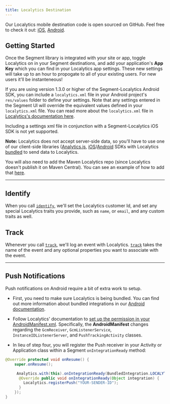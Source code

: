 ```yaml
---
title: Localytics Destination
---
```


Our Localytics mobile destination code is open sourced on GitHub. Feel free to
check it out:
[iOS](https://github.com/segment-integrations/analytics-ios-integration-localytics),
[Android](https://github.com/segment-integrations/analytics-android-integration-localytics).

## Getting Started

Once the Segment library is integrated with your site or app, toggle Localytics
on in your Segment destinations, and add your application's **App Key** which
you can find in your Localytics app settings. These new settings will take up to
an hour to propogate to all of your existing users. For new users it'll be
instanteneous!

If you are using version 1.3.0 or higher of the Segment-Localytics Android SDK,
you can include a `localytics.xml` file in your Android project's `res/values`
folder to define your settings. Note that any settings entered in the Segment UI
will override the equivalent values defined in your `localytics.xml` file. You
can read more about the `localytics.xml` file in [Localytics's documentation
here](https://docs.localytics.com/dev/android.html#include-localytics-xml-file).

Including a settings xml file in conjunction with a Segment-Localytics iOS SDK
is not yet supported.

**Note:** Localytics does not accept server-side data, so you'll have to use one
of our client-side libraries
([Analytics.js](/docs/connections/sources/catalog/libraries/website/javascript/),
[iOS](/docs/connections/sources/catalog/libraries/mobile/ios/)/[Android](/docs/connections/sources/catalog/libraries/mobile/android/) SDKs
with Localytics [bundled](/docs/connections/spec/mobile-packaging-sdks/) to send data
to Localytics.

You will also need to add the Maven Localytics repo (since Localytics doesn't
publish it on Maven Central). You can see an example of how to add that
[here](https://github.com/segment-integrations/analytics-android-integration-localytics/blob/master/build.gradle#L44).

- - -

## Identify

When you call [`identify`](/docs/connections/spec/identify/), we'll set the Localytics
customer Id, and set any special Localytics traits you provide, such as `name`,
or `email`, and any custom traits as well.

## Track

Whenever you call [`track`](/docs/connections/spec/track/), we'll log an event with
Localytics. [`track`](/docs/connections/spec/track/) takes the name of the event and any
optional properties you want to associate with the event.

- - -

## Push Notifications

Push notifications on Android require a bit of extra work to setup.

* First, you need to make sure Localytics is being bundled. You can find out
  more information about bundled integrations in our [Android documentation](/docs/connections/sources/catalog/libraries/mobile/android/#about-mobile-connection-modes).

* Follow Localytics' documentation to [set up the permission in your
  AndroidManifest.xml](http://docs.localytics.com/dev/android.html#modify-androidmanifest-push-android).
  Specifically, the **AndroidManifest** changes regarding the `GcmReceiver`,
  `GcmListenerService`, `InstanceIDListenerServer`, and `PushTrackingActivity`
  classes.

* In lieu of step four, you will register the Push receiver in your Activity or
  Application class within a Segment `onIntegrationReady` method:

```java
@Override protected void onResume() {
    super.onResume();

     Analytics.with(this).onIntegrationReady(BundledIntegration.LOCALYTICS, new Callback() {
      @Override public void onIntegrationReady(Object integration) {
        Localytics.registerPush("YOUR-SENDER-ID");
      }
    });
}
```
